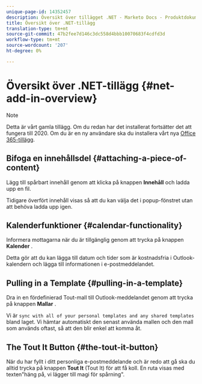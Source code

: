```yaml
---
unique-page-id: 14352457
description: Översikt över tillägget .NET - Marketo Docs - Produktdokumentation
title: Översikt över .NET-tillägg
translation-type: tm+mt
source-git-commit: 47b2fee7d146c3dc558d4bbb10070683f4cdfd3d
workflow-type: tm+mt
source-wordcount: '207'
ht-degree: 0%

---
```



# Översikt över .NET-tillägg {#net-add-in-overview}

>[!NOTE]
>
>Detta är vårt gamla tillägg. Om du redan har det installerat fortsätter det att fungera till 2020. Om du är en ny användare ska du installera vårt nya [Office 365-tillägg](http://s3.amazonaws.com/tout-user-store/outlook-mac/assets/install_tout_add-in_outlook_mac.pdf).

## Bifoga en innehållsdel {#attaching-a-piece-of-content}

Lägg till spårbart innehåll genom att klicka på knappen **Innehåll** och ladda upp en fil.

Tidigare överfört innehåll visas så att du kan välja det i popup-fönstret utan att behöva ladda upp igen.

## Kalenderfunktioner {#calendar-functionality}

Informera mottagarna när du är tillgänglig genom att trycka på knappen **Kalender** .

Detta gör att du kan lägga till datum och tider som är kostnadsfria i Outlook-kalendern och lägga till informationen i e-postmeddelandet.

## Pulling in a Template {#pulling-in-a-template}

Dra in en fördefinierad Tout-mall till Outlook-meddelandet genom att trycka på knappen **Mallar** .

Vi är `sync with all of your personal templates and any shared templates` bland laget. Vi hämtar automatiskt den senast använda mallen och den mall som används oftast, så att den blir enkel att komma åt.

## The Tout It Button {#the-tout-it-button}

När du har fyllt i ditt personliga e-postmeddelande och är redo att gå ska du alltid trycka på knappen **Tout It** (Tout It) för att få koll. En ruta visas med texten&quot;häng på, vi lägger till magi för spårning&quot;.
